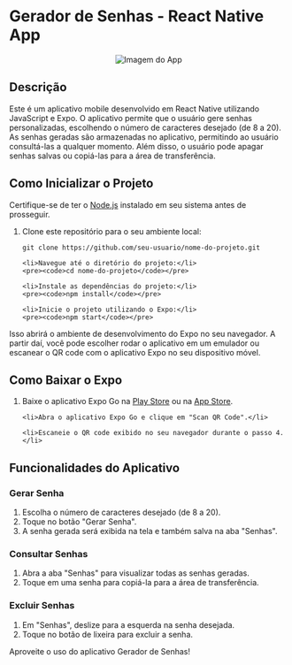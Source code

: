   <h1>Gerador de Senhas - React Native App</h1>

  <p align="center">
    <img src="link-da-imagem-do-app" alt="Imagem do App">
  </p>

  <h2>Descrição</h2>

  <p>
    Este é um aplicativo mobile desenvolvido em React Native utilizando JavaScript e Expo. O aplicativo permite que o usuário gere senhas personalizadas, escolhendo o número de caracteres desejado (de 8 a 20). As senhas geradas são armazenadas no aplicativo, permitindo ao usuário consultá-las a qualquer momento. Além disso, o usuário pode apagar senhas salvas ou copiá-las para a área de transferência.
  </p>

  <h2>Como Inicializar o Projeto</h2>

  <p>Certifique-se de ter o <a href="https://nodejs.org/">Node.js</a> instalado em seu sistema antes de prosseguir.</p>

  <ol>
    <li>Clone este repositório para o seu ambiente local:</li>
    <pre><code>git clone https://github.com/seu-usuario/nome-do-projeto.git</code></pre>

    <li>Navegue até o diretório do projeto:</li>
    <pre><code>cd nome-do-projeto</code></pre>

    <li>Instale as dependências do projeto:</li>
    <pre><code>npm install</code></pre>

    <li>Inicie o projeto utilizando o Expo:</li>
    <pre><code>npm start</code></pre>
  </ol>

  <p>Isso abrirá o ambiente de desenvolvimento do Expo no seu navegador. A partir daí, você pode escolher rodar o aplicativo em um emulador ou escanear o QR code com o aplicativo Expo no seu dispositivo móvel.</p>

  <h2>Como Baixar o Expo</h2>

  <ol>
    <li>Baixe o aplicativo Expo Go na <a href="https://play.google.com/store/apps/details?id=host.exp.exponent&hl=en">Play Store</a> ou na <a href="https://apps.apple.com/us/app/expo-go/id982107779">App Store</a>.</li>

    <li>Abra o aplicativo Expo Go e clique em "Scan QR Code".</li>

    <li>Escaneie o QR code exibido no seu navegador durante o passo 4.</li>
  </ol>

  <h2>Funcionalidades do Aplicativo</h2>

  <h3>Gerar Senha</h3>

  <ol>
    <li>Escolha o número de caracteres desejado (de 8 a 20).</li>
    <li>Toque no botão "Gerar Senha".</li>
    <li>A senha gerada será exibida na tela e também salva na aba "Senhas".</li>
  </ol>

  <h3>Consultar Senhas</h3>

  <ol>
    <li>Abra a aba "Senhas" para visualizar todas as senhas geradas.</li>
    <li>Toque em uma senha para copiá-la para a área de transferência.</li>
  </ol>

  <h3>Excluir Senhas</h3>

  <ol>
    <li>Em "Senhas", deslize para a esquerda na senha desejada.</li>
    <li>Toque no botão de lixeira para excluir a senha.</li>
  </ol>

  <p>Aproveite o uso do aplicativo Gerador de Senhas!</p>
